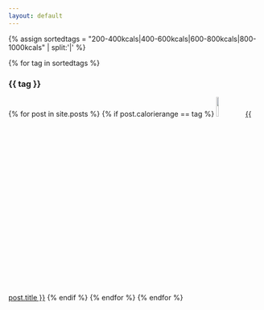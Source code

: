 ```yaml
---
layout: default
---
```


{% assign sortedtags = "200-400kcals|400-600kcals|600-800kcals|800-1000kcals" | split:'|' %}

{% for tag in sortedtags %}
<h3 id="{{ tag }}">{{ tag }}</h3>
{% for post in site.posts %} 
{% if post.calorierange == tag %}
<a href="{{ site.url }}/{{ post.url }}"><img src="{{ site.url }}/images/{{ post.image.thumb }}" width="10%"></a>&nbsp;&nbsp;<a href="{{ site.url }}/{{ post.url }}">{{ post.title }}</a>
{% endif %}
{% endfor %} 
{% endfor %}


